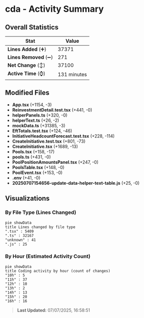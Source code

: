 # cda - Activity Summary 

## Overall Statistics

| Stat                   | Value                                                             |
| ---------------------- | ----------------------------------------------------------------- |
| **Lines Added** (➕)   | 37371                                          |
| **Lines Removed** (➖) | 271                                        |
| **Net Change** (↕)    | 37100                |
| **Active Time** (⌚)   | 131 minutes |


## Modified Files
- **App.tsx** (+1154, -3)
- **ReinvestmentDetail.test.tsx** (+441, -0)
- **helperPanels.ts** (+320, -0)
- **helperText.ts** (+26, -2)
- **mockData.ts** (+31385, -3)
- **EftTotals.test.tsx** (+124, -46)
- **InitiativeHeadcountForecast.test.tsx** (+228, -114)
- **CreateInitiative.test.tsx** (+801, -73)
- **CreateInitiative.tsx** (+1689, -13)
- **Pools.tsx** (+158, -17)
- **pools.ts** (+431, -0)
- **PoolPositionAmountsPanel.tsx** (+247, -0)
- **PoolsTable.tsx** (+148, -0)
- **PoolEvent.tsx** (+153, -0)
- **.env** (+41, -0)
- **20250707154656-update-data-helper-text-table.js** (+25, -0)

## Visualizations

### By File Type (Lines Changed)

```mermaid
pie showData
title Lines changed by file type
".tsx" : 5409
".ts" : 32167
"unknown" : 41
".js" : 25
```

### By Hour (Estimated Activity Count)

```mermaid
pie showData
title Coding activity by hour (count of changes)
"10h" : 5
"11h" : 37
"12h" : 10
"13h" : 2
"14h" : 13
"15h" : 20
"16h" : 16
```


> **Last Updated:** 07/07/2025, 16:58:51